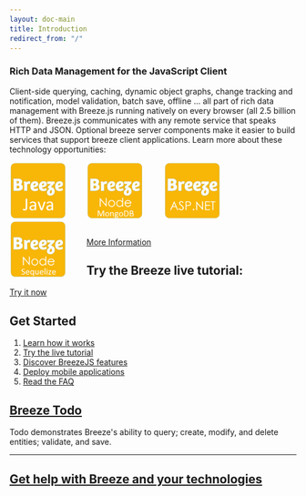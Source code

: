 ```yaml
---
layout: doc-main
title: Introduction
redirect_from: "/" 
---
```

### Rich Data Management for the JavaScript Client
Client-side querying, caching, dynamic object graphs, change tracking and notification, model validation, batch save, offline ... all part of rich data management with Breeze.js running natively on every browser (all 2.5 billion of them).
Breeze.js communicates with any remote service that speaks HTTP and JSON. 
Optional breeze server components make it easier to build services that support breeze client applications. 
Learn more about these technology opportunities:
<p>
  <a style="display:inline-block;margin-right:7%" href="/doc-net" title="ASP.NET">
  <img src="/images/logos/Breeze-aspnet.png" alt="ASP.NET" width="100">
  </a>&nbsp; 
  <a style="display:inline-block;float:left;margin-right:7%" href="/doc-java-hib" title="Java">
  <img src="/images/logos/Breeze-java.png" alt="Java" width="100">
  </a>&nbsp; 
  <a style="display:inline-block;float:left;margin-right:7%" href="/doc-node-mongodb" title="Node MongoDB">
  <img src="/images/logos/Breeze-mongodb.png" alt="Node MongoDB" width="100">
  </a>&nbsp; 
  <a style="display:inline-block;float:left;margin-right:7%"  href="/doc-node-sequelize" title="Node Sequelize">
  <img src="/images/logos/Breeze-sequelize.png" alt="Node Sequelize" width="100">
  </a>
</p>
<p style="text-align:left;padding-top:15px">
  <a class="button--small information" href="/doc-main">More Information </a>
</p>

<div class="panel">
  <h2 class="banner__header">Try the <span class="orange">Breeze</span> live tutorial:</h2>
  <a href="http://learn.breezejs.com/" class="banner__button button--large information" target="_blank">Try it now</a>
</div>

<div class="row">
  <div class="span6">
    <h2>Get Started</h2>
    <ol>
      <li>
        <a href="/doc-main">Learn how it works</a>
      </li>
      <li>
        <a href="http://learn.breezejs.com/" target="_blank">Try the live tutorial</a>
      </li>
      <li>
        <a href="/doc-js/features.html">Discover BreezeJS features</a>
      </li>
      <li>
        <a href="/doc-main/hybrid-apps">Deploy mobile applications</a>
      </li>
      <li>
        <a href="/doc-main/faq.html">Read the FAQ</a>
      </li>
    </ol>
  </div>
  <div class="span6">
    <h2>
      <a href="/samples/todo">Breeze Todo</a>
    </h2>
    <p>Todo demonstrates Breeze&#39;s ability to query; create, modify, and delete entities; validate, and save.</p>
  </div>
</div>
<hr>
<h2 class="banner__subheader"><a href="https://www.ideablade.com/services">Get help with Breeze and your technologies</a></h2>